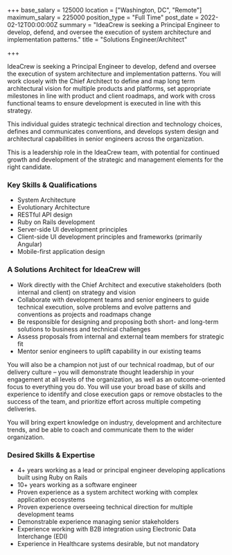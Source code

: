 +++
base_salary = 125000
location = ["Washington, DC", "Remote"]
maximum_salary = 225000
position_type = "Full Time"
post_date = 2022-02-12T00:00:00Z
summary = "IdeaCrew is seeking a Principal Engineer to develop, defend, and oversee the execution of system architecture and implementation patterns."
title = "Solutions Engineer/Architect"

+++

IdeaCrew is seeking a Principal Engineer to develop, defend and oversee the execution of system architecture and implementation patterns. You will work closely with the Chief Architect to define and map long term architectural vision for multiple products and platforms, set appropriate milestones in line with product and client roadmaps, and work with cross functional teams to ensure development is executed in line with this strategy.

This individual guides strategic technical direction and technology choices, defines and communicates conventions, and develops system design and architectural capabilities in senior engineers across the organization.

This is a leadership role in the IdeaCrew team, with potential for continued growth and development of the strategic and management elements for the right candidate.

### Key Skills & Qualifications

- System Architecture
- Evolutionary Architecture
- RESTful API design
- Ruby on Rails development
- Server-side UI development principles
- Client-side UI development principles and frameworks (primarily Angular)
- Mobile-first application design

### A Solutions Architect for IdeaCrew will

- Work directly with the Chief Architect and executive stakeholders (both internal and client) on strategy and vision
- Collaborate with development teams and senior engineers to guide technical execution, solve problems and evolve patterns and conventions as projects and roadmaps change
- Be responsible for designing and proposing both short- and long-term solutions to business and technical challenges
- Assess proposals from internal and external team members for strategic fit
- Mentor senior engineers to uplift capability in our existing teams

You will also be a champion not just of our technical roadmap, but of our delivery culture – you will demonstrate thought leadership in your engagement at all levels of the organization, as well as an outcome-oriented focus to everything you do. You will use your broad base of skills and experience to identify and close execution gaps or remove obstacles to the success of the team, and prioritize effort across multiple competing deliveries.

You will bring expert knowledge on industry, development and architecture trends, and be able to coach and communicate them to the wider organization.

### Desired Skills & Expertise

- 4+ years working as a lead or principal engineer developing applications built using Ruby on Rails
- 10+ years working as a software engineer
- Proven experience as a system architect working with complex application ecosystems
- Proven experience overseeing technical direction for multiple development teams
- Demonstrable experience managing senior stakeholders
- Experience working with B2B integration using Electronic Data Interchange (EDI)
- Experience in Healthcare systems desirable, but not mandatory
